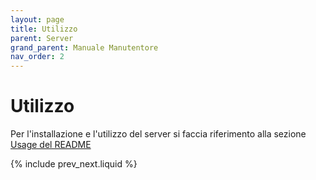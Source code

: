 ```yaml
---
layout: page
title: Utilizzo
parent: Server
grand_parent: Manuale Manutentore
nav_order: 2
---
```


# Utilizzo

Per l'installazione e l'utilizzo del server si faccia riferimento alla sezione [Usage del README](https://github.com/SwevenSoftware/BlockCOVID-server#usage)

{% include prev_next.liquid %}